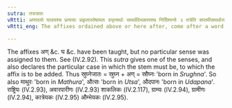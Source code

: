 ```yaml
---
sutra: तत्रजातः
vRtti: अणादयो घादयश्च प्रत्ययाः प्रकृतास्तेषामतः प्रभृत्यर्थाः समर्थविभक्तयश्च निर्दिश्यन्ते ॥ तत्रेति सप्तमीसमर्थाज्जात इत्येतस्मिन्नर्थे यथाविहितं प्रत्ययो भवति ॥
vRtti_eng: The affixes ordained above or here after, come after a word in the 7th case in construction, in the sense of 'born or grown or originated there or then'.

---
```

The affixes अण् &c. घ &c. have been taught, but no particular sense was assigned to them. See (IV.2.92). This _sutra_ gives one of the senses, and also declares the particular case in which the stem must be, to which the affix is to be added. Thus स्रुघ्नेजातः = स्रुघ्न + अण् = स्रौघ्नः 'born in _Srughna_'. So also माथुरः 'born in _Mathura_', औत्सः 'born in _Utsa_', औदपानः 'born in _Udapana_'. राष्ट्रियः (IV.2.93), अवारपारीणः (IV.2.93) शाकलिकः (IV.2.117), ग्राम्यः (IV.2.94), ग्रामीणः (IV.2.94), कात्रेयकः (IV.2.95) औम्भेयकः (IV.2.95).